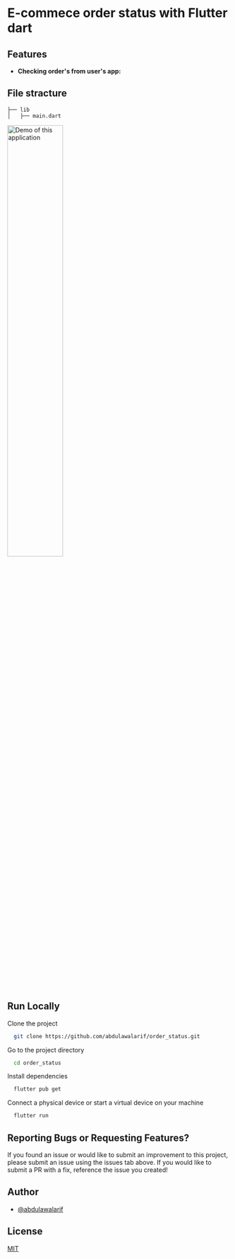 
# E-commece order status with Flutter dart

##  
  
 


## Features
* **Checking order's from user's app:**  

## File stracture

    
    ├── lib
    │   ├── main.dart                  
     
 

 
 <img src="demo/.gif" width="50%" alt="Demo of this application" />


 

## Run Locally

Clone the project

```bash
  git clone https://github.com/abdulawalarif/order_status.git
```

Go to the project directory

```bash
  cd order_status
```

Install dependencies

```bash
  flutter pub get
```

Connect a physical device or start a virtual device on your machine

```bash
  flutter run
```



## Reporting Bugs or Requesting Features?

If you found an issue or would like to submit an improvement to this project,
please submit an issue using the issues tab above. If you would like to submit a PR with a fix, reference the issue you created!

 
## Author

- [@abdulawalarif](https://github.com/abdulawalarif) 
  
## License

[MIT](https://choosealicense.com/licenses/mit/)
